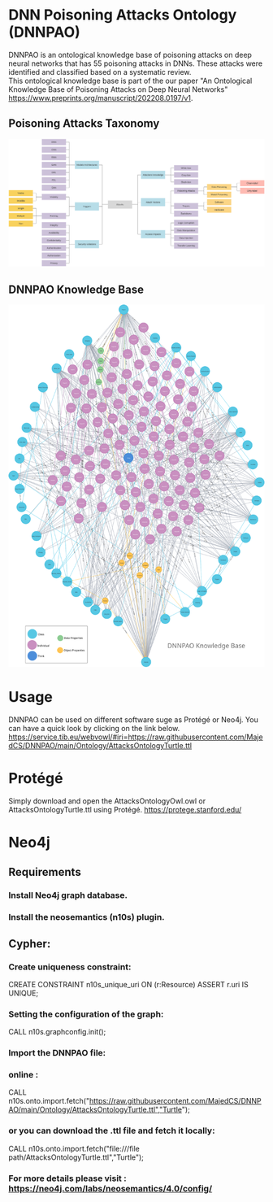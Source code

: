 # DNN Poisoning Attacks Ontology (DNNPAO)

DNNPAO is an ontological knowledge base of poisoning attacks on deep neural networks that has 55 poisoning attacks in DNNs. These attacks were identified and classified based on a systematic review.\
This ontological knowledge base is part of the our paper "An Ontological Knowledge Base of Poisoning Attacks on Deep Neural Networks"\
https://www.preprints.org/manuscript/202208.0197/v1.

## Poisoning Attacks Taxonomy
![Our extracted a taxonomy](/img/F6.svg)

## DNNPAO Knowledge Base
![DNNPAO Knowledge Base](/img/DNNPAOKnowledgeBase.svg)

# Usage
DNNPAO can be used on different software suge as Protégé or Neo4j.
You can have a quick look by clicking on the link below.   
https://service.tib.eu/webvowl/#iri=https://raw.githubusercontent.com/MajedCS/DNNPAO/main/Ontology/AttacksOntologyTurtle.ttl

# Protégé 
Simply download and open the AttacksOntologyOwl.owl or AttacksOntologyTurtle.ttl using Protégé. https://protege.stanford.edu/ 

# Neo4j 
## Requirements
### Install Neo4j graph database.
### Install the neosemantics (n10s) plugin.

## Cypher:
### Create uniqueness constraint:
CREATE CONSTRAINT n10s_unique_uri ON (r:Resource)
ASSERT r.uri IS UNIQUE;
### Setting the configuration of the graph:
CALL n10s.graphconfig.init();
### Import the DNNPAO file:
### online : 
CALL n10s.onto.import.fetch("https://raw.githubusercontent.com/MajedCS/DNNPAO/main/Ontology/AttacksOntologyTurtle.ttl","Turtle");
### or you can download the .ttl file and fetch it locally:
CALL n10s.onto.import.fetch("file:///file path/AttacksOntologyTurtle.ttl","Turtle");
### For more details please visit : https://neo4j.com/labs/neosemantics/4.0/config/







